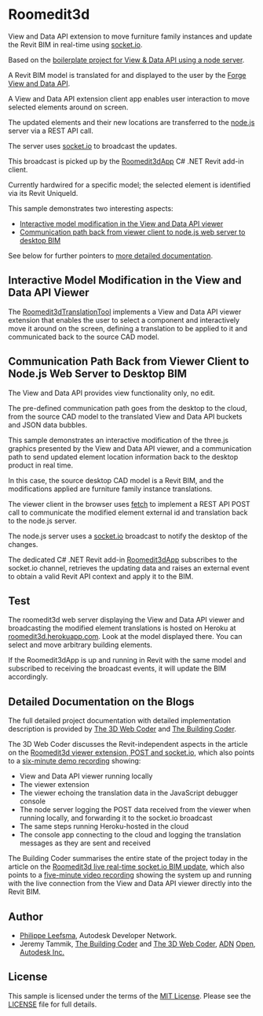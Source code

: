 # Roomedit3d

View and Data API extension to move furniture family instances and update the Revit BIM in real-time using [socket.io](http://socket.io).

Based on the [boilerplate project for View & Data API using a node server](https://github.com/leefsmp/view.and.data-boilerplate).

A Revit BIM model is translated for and displayed to the user by the
[Forge](http://forge.autodesk.com)
[View and Data API](https://developer.autodesk.com/api/view-and-data-api).

A View and Data API extension client app enables user interaction to move selected elements around on screen.

The updated elements and their new locations are transferred to the [node.js](https://nodejs.org) server via a REST API call.

The server uses [socket.io](http://socket.io) to broadcast the updates.

This broadcast is picked up by the [Roomedit3dApp](https://github.com/jeremytammik/Roomedit3dApp) C# .NET Revit add-in client.

Currently hardwired for a specific model; the selected element is identified via its Revit UniqueId.

This sample demonstrates two interesting aspects:

- [Interactive model modification in the View and Data API viewer](#2)
- [Communication path back from viewer client to node.js web server to desktop BIM](#3)

See below for further pointers to [more detailed documentation](#4).


## <a name="2"></a>Interactive Model Modification in the View and Data API Viewer

The [Roomedit3dTranslationTool](https://github.com/jeremytammik/roomedit3d/blob/master/www/js/extensions/Roomedit3dTranslationTool.js) implements
a View and Data API viewer extension that enables the user to select a component and interactively move it around on the screen, defining a translation to be applied to it and communicated back to the source CAD model.


## <a name="3"></a>Communication Path Back from Viewer Client to Node.js Web Server to Desktop BIM

The View and Data API provides view functionality only, no edit.

The pre-defined communication path goes from the desktop to the cloud, from the source CAD model to the translated View and Data API buckets and JSON data bubbles.

This sample demonstrates an interactive modification of the three.js graphics presented by the View and Data API viewer, and a communication path to send updated element location information back to the desktop product in real time.

In this case, the source desktop CAD model is a Revit BIM, and the modifications applied are furniture family instance translations.

The viewer client in the browser uses [fetch](https://github.com/github/fetch) to implement a REST API POST call to communicate the modified element external id and translation back to the node.js server.

The node.js server uses a [socket.io](http://socket.io) broadcast to notify the desktop of the changes.

The dedicated C# .NET Revit add-in [Roomedit3dApp](https://github.com/jeremytammik/Roomedit3dApp) subscribes to the socket.io channel, retrieves the updating data and raises an external event to obtain a valid Revit API context and apply it to the BIM.


## Test

The roomedit3d web server displaying the View and Data API viewer and broadcasting the modified element translations is hosted on Heroku 
at [roomedit3d.herokuapp.com](http://roomedit3d.herokuapp.com). Look at the model displayed there. You can select and move arbitrary building elements.

If the Roomedit3dApp is up and running in Revit with the same model and subscribed to receiving the broadcast events, it will update the BIM accordingly.


## <a name="4"></a>Detailed Documentation on the Blogs

The full detailed project documentation with detailed implementation description is provided
by [The 3D Web Coder](http://the3dwebcoder.typepad.com)
and [The Building Coder](http://thebuildingcoder.typepad.com).

The 3D Web Coder discusses the Revit-independent aspects in the article on
the [Roomedit3d viewer extension, POST and socket.io](http://the3dwebcoder.typepad.com/blog/2016/05/roomedit3d-viewer-translation-extension-post-and-socket.html),
which also points to
a [six-minute demo recording](https://youtu.be/5IBd-L3cD3Y) showing:

- View and Data API viewer running locally
- The viewer extension
- The viewer echoing the translation data in the JavaScript debugger console
- The node server logging the POST data received from the viewer when running locally, and forwarding it to the socket.io broadcast
- The same steps running Heroku-hosted in the cloud
- The console app connecting to the cloud and logging the translation messages as they are sent and received

The Building Coder summarises the entire state of the project today in the article on
the [Roomedit3d live real-time socket.io BIM update](http://thebuildingcoder.typepad.com/blog/2016/05/roomedit3d-live-real-time-bim-update-recording.html),
which also points to
a [five-minute video recording](https://youtu.be/EbtyAZPX8Bc) showing the system up and running with the live connection from the View and Data API viewer directly into the Revit BIM.



## Author

- [Philippe Leefsma](http://adndevblog.typepad.com/cloud_and_mobile/philippe-leefsma.html), Autodesk Developer Network.
- Jeremy Tammik,
[The Building Coder](http://thebuildingcoder.typepad.com) and
[The 3D Web Coder](http://the3dwebcoder.typepad.com),
[ADN](http://www.autodesk.com/adn)
[Open](http://www.autodesk.com/adnopen),
[Autodesk Inc.](http://www.autodesk.com)


## License

This sample is licensed under the terms of the [MIT License](http://opensource.org/licenses/MIT).
Please see the [LICENSE](LICENSE) file for full details.
